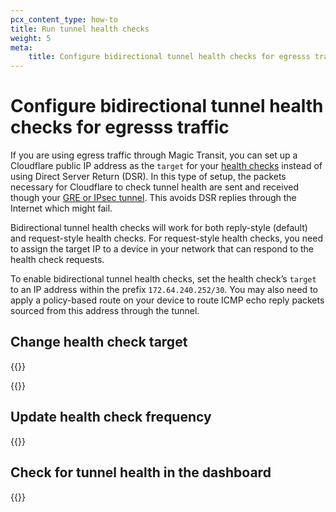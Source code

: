 ```yaml
---
pcx_content_type: how-to
title: Run tunnel health checks
weight: 5
meta:
    title: Configure bidirectional tunnel health checks for egresss traffic
---
```


# Configure bidirectional tunnel health checks for egresss traffic

If you are using egress traffic through Magic Transit, you can set up a Cloudflare public IP address as the `target` for your [health checks](/magic-transit/reference/probe-construction/) instead of using Direct Server Return (DSR). In this type of setup, the packets necessary for Cloudflare to check tunnel health are sent and received though your [GRE or IPsec tunnel](/magic-transit/reference/tunnels/). This avoids DSR replies through the Internet which might fail.

Bidirectional tunnel health checks will work for both reply-style (default) and request-style health checks. For request-style health checks, you need to assign the target IP to a device in your network that can respond to the health check requests.

To enable bidirectional tunnel health checks, set the health check’s `target` to an IP address within the prefix `172.64.240.252/30`. You may also need to apply a policy-based route on your device to route ICMP echo reply packets sourced from this address through the tunnel.

## Change health check target

{{<render file="_change-health-check-target.md" productFolder="magic-wan" withParameters="/magic-transit/how-to/configure-tunnels/#add-tunnels">}}

{{<render file="_icmp-mfirewall.md">}}

## Update health check frequency

{{<render file="_update-tunnel-health-checks-frequency.md" withParameters="/magic-transit/reference/probe-construction/;;/magic-transit/how-to/configure-tunnels/#add-tunnels">}}

## Check for tunnel health in the dashboard

{{<render file="_tunnel-healthchecks-dash.md" productFolder="magic-wan" withParameters="**Magic Transit** > **Tunnel health**" >}}